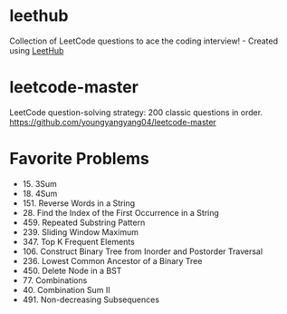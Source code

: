# leethub
Collection of LeetCode questions to ace the coding interview! - Created using [LeetHub](https://github.com/QasimWani/LeetHub)

# leetcode-master
LeetCode question-solving strategy: 200 classic questions in order. https://github.com/youngyangyang04/leetcode-master

# Favorite Problems
- 15\. 3Sum
- 18\. 4Sum
- 151\. Reverse Words in a String
- 28\. Find the Index of the First Occurrence in a String
- 459\. Repeated Substring Pattern
- 239\. Sliding Window Maximum
- 347\. Top K Frequent Elements
- 106\. Construct Binary Tree from Inorder and Postorder Traversal
- 236\. Lowest Common Ancestor of a Binary Tree
- 450\. Delete Node in a BST
- 77\. Combinations
- 40\. Combination Sum II
- 491\. Non-decreasing Subsequences

